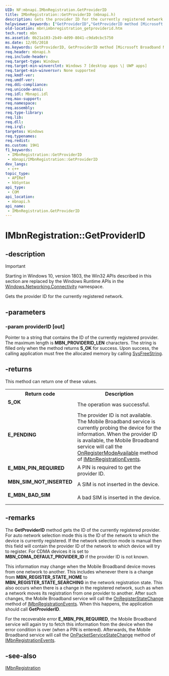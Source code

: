 ```yaml
---
UID: NF:mbnapi.IMbnRegistration.GetProviderID
title: IMbnRegistration::GetProviderID (mbnapi.h)
description: Gets the provider ID for the currently registered network.
helpviewer_keywords: ["GetProviderID","GetProviderID method [Microsoft Broadband Networks]","GetProviderID method [Microsoft Broadband Networks]","IMbnRegistration interface","IMbnRegistration interface [Microsoft Broadband Networks]","GetProviderID method","IMbnRegistration.GetProviderID","IMbnRegistration::GetProviderID","mbn.imbnregistration_getproviderid","mbnapi/IMbnRegistration::GetProviderID"]
old-location: mbn\imbnregistration_getproviderid.htm
tech.root: mbn
ms.assetid: 0b21a103-2b49-4d99-8041-c9da9cbc5750
ms.date: 12/05/2018
ms.keywords: GetProviderID, GetProviderID method [Microsoft Broadband Networks], GetProviderID method [Microsoft Broadband Networks],IMbnRegistration interface, IMbnRegistration interface [Microsoft Broadband Networks],GetProviderID method, IMbnRegistration.GetProviderID, IMbnRegistration::GetProviderID, mbn.imbnregistration_getproviderid, mbnapi/IMbnRegistration::GetProviderID
req.header: mbnapi.h
req.include-header: 
req.target-type: Windows
req.target-min-winverclnt: Windows 7 [desktop apps \| UWP apps]
req.target-min-winversvr: None supported
req.kmdf-ver: 
req.umdf-ver: 
req.ddi-compliance: 
req.unicode-ansi: 
req.idl: Mbnapi.idl
req.max-support: 
req.namespace: 
req.assembly: 
req.type-library: 
req.lib: 
req.dll: 
req.irql: 
targetos: Windows
req.typenames: 
req.redist: 
ms.custom: 19H1
f1_keywords:
 - IMbnRegistration::GetProviderID
 - mbnapi/IMbnRegistration::GetProviderID
dev_langs:
 - c++
topic_type:
 - APIRef
 - kbSyntax
api_type:
 - COM
api_location:
 - mbnapi.h
api_name:
 - IMbnRegistration.GetProviderID
---
```


# IMbnRegistration::GetProviderID


## -description

> [!IMPORTANT]
> Starting in Windows 10, version 1803, the Win32 APIs described in this section are replaced by the Windows Runtime APIs in the [Windows.Networking.Connectivity](/uwp/api/windows.networking.connectivity) namespace.

Gets the provider ID for the currently registered network.

## -parameters

### -param providerID [out]

Pointer to a string that contains the ID of the currently registered provider.  The maximum length is <b>MBN_PROVIDERID_LEN</b> characters.  The string is filled only when the method returns <b>S_OK</b> for success.  Upon success, the calling application must free the allocated memory by calling <a href="https://msdn.microsoft.com/library/ms221481.aspx">SysFreeString</a>.

## -returns

This method can return one of these values.

<table>
<tr>
<th>Return code</th>
<th>Description</th>
</tr>
<tr>
<td width="40%">
<dl>
<dt><b>S_OK</b></dt>
</dl>
</td>
<td width="60%">
The operation was successful.

</td>
</tr>
<tr>
<td width="40%">
<dl>
<dt><b>E_PENDING</b></dt>
</dl>
</td>
<td width="60%">
The provider ID is not available.  The Mobile Broadband service is currently probing the device for the information.  When the provider ID is available, the Mobile Broadband service will call the <a href="https://docs.microsoft.com/windows/desktop/api/mbnapi/nf-mbnapi-imbnregistrationevents-onregistermodeavailable">OnRegisterModeAvailable</a> method of <a href="https://docs.microsoft.com/windows/desktop/api/mbnapi/nn-mbnapi-imbnregistrationevents">IMbnRegistrationEvents</a>.

</td>
</tr>
<tr>
<td width="40%">
<dl>
<dt><b>E_MBN_PIN_REQUIRED</b></dt>
</dl>
</td>
<td width="60%">
A PIN is required to get the provider ID.

</td>
</tr>
<tr>
<td width="40%">
<dl>
<dt><b>MBN_SIM_NOT_INSERTED</b></dt>
</dl>
</td>
<td width="60%">
A SIM is not inserted in the device.

</td>
</tr>
<tr>
<td width="40%">
<dl>
<dt><b>E_MBN_BAD_SIM</b></dt>
</dl>
</td>
<td width="60%">
A bad SIM is inserted in the device.

</td>
</tr>
</table>

## -remarks

The <b>GetProviderID</b> method gets  the ID of the currently registered provider. For auto network selection mode this is the ID of the network to which the device is currently registered. If the network selection mode is manual then this field will contain the provider ID of the network to which device will try to register. For CDMA devices it is set to <b>MBN_CDMA_DEFAULT_PROVIDER_ID</b> if the provider ID is not known.

This information may change when the Mobile Broadband device moves from one network to another. This includes whenever there is a change from <b>MBN_REGISTER_STATE_HOME</b> to <b>MBN_REGISTER_STATE_SEARCHING</b> in the network registration state.  This also occurs  when there is a change in the registered network, such as when a network moves its registration from one provider to another.  After such changes, the Mobile Broadband service will call the  <a href="https://docs.microsoft.com/windows/desktop/api/mbnapi/nf-mbnapi-imbnregistrationevents-onregisterstatechange">OnRegisterStateChange</a> method of <a href="https://docs.microsoft.com/windows/desktop/api/mbnapi/nn-mbnapi-imbnregistrationevents">IMbnRegistrationEvents</a>. When this happens, the application should call <b>GetProviderID</b>.

For the recoverable error <b>E_MBN_PIN_REQUIRED</b>, the Mobile Broadband service will again try to fetch this information from the device when the error condition is over (when a PIN is entered). Afterwards, the Mobile Broadband service will call the <a href="https://docs.microsoft.com/windows/desktop/api/mbnapi/nf-mbnapi-imbnregistrationevents-onpacketservicestatechange">OnPacketServiceStateChange</a> method of <a href="https://docs.microsoft.com/windows/desktop/api/mbnapi/nn-mbnapi-imbnregistrationevents">IMbnRegistrationEvents</a>.

## -see-also

<a href="https://docs.microsoft.com/windows/desktop/api/mbnapi/nn-mbnapi-imbnregistration">IMbnRegistration</a>

